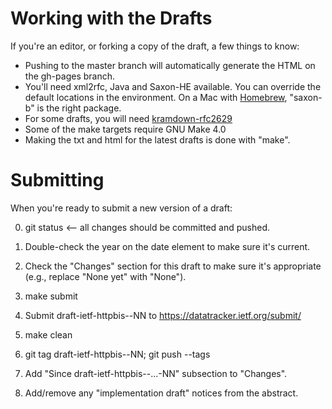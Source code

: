 # Working with the Drafts

If you're an editor, or forking a copy of the draft, a few things to know:

* Pushing to the master branch will automatically generate the HTML on the
  gh-pages branch.
* You'll need xml2rfc, Java and Saxon-HE available. You can override the
  default locations in the environment.  On a Mac with
  [Homebrew](http://brew.sh/), "saxon-b" is the right package.
* For some drafts, you will need [kramdown-rfc2629](https://github.com/cabo/kramdown-rfc2629)
* Some of the make targets require GNU Make 4.0
* Making the txt and html for the latest drafts is done with "make".


# Submitting

When you're ready to submit a new version of a draft:

0. git status  <-- all changes should be committed and pushed.

1. Double-check the year on the date element to make sure it's current.

2. Check the "Changes" section for this draft to make sure it's appropriate
   (e.g., replace "None yet" with "None").

3. make submit

4. Submit draft-ietf-httpbis-<name>-NN to https://datatracker.ietf.org/submit/

5. make clean

6. git tag draft-ietf-httpbis-<name>-NN;
   git push --tags

7. Add "Since draft-ietf-httpbis-<name>-...-NN" subsection to "Changes".

8. Add/remove any "implementation draft" notices from the abstract.



